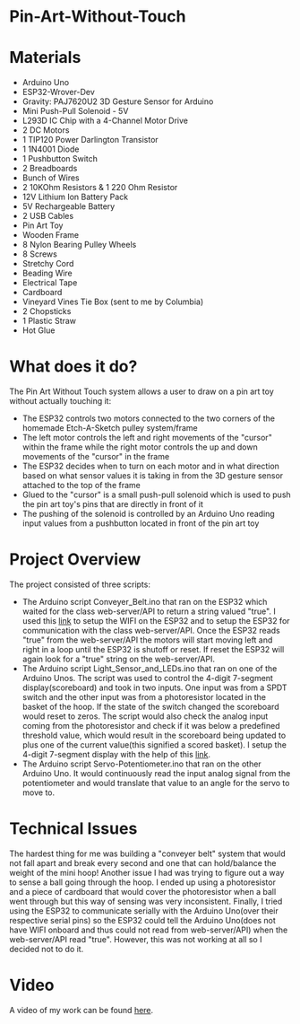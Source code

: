 # Pin-Art-Without-Touch
# Materials
* Arduino Uno
* ESP32-Wrover-Dev
* Gravity: PAJ7620U2 3D Gesture Sensor for Arduino
* Mini Push-Pull Solenoid - 5V
* L293D IC Chip with a 4-Channel Motor Drive
* 2 DC Motors
* 1 TIP120 Power Darlington Transistor
* 1 1N4001 Diode
* 1 Pushbutton Switch
* 2 Breadboards
* Bunch of Wires
* 2 10KOhm Resistors & 1 220 Ohm Resistor
* 12V Lithium Ion Battery Pack
* 5V Rechargeable Battery
* 2 USB Cables
* Pin Art Toy
* Wooden Frame
* 8 Nylon Bearing Pulley Wheels
* 8 Screws
* Stretchy Cord
* Beading Wire
* Electrical Tape
* Cardboard
* Vineyard Vines Tie Box (sent to me by Columbia)
* 2 Chopsticks
* 1 Plastic Straw
* Hot Glue

# What does it do?
The Pin Art Without Touch system allows a user to draw on a pin art toy without actually touching it:

* The ESP32 controls two motors connected to the two corners of the homemade Etch-A-Sketch pulley system/frame
* The left motor controls the left and right movements of the "cursor" within the frame while the right motor controls the up and down movements of the "cursor" in the frame
* The ESP32 decides when to turn on each motor and in what direction based on what sensor values it is taking in from the 3D gesture sensor attached to the top of the frame
* Glued to the "cursor" is a small push-pull solenoid which is used to push the pin art toy's pins that are directly in front of it
* The pushing of the solenoid is controlled by an Arduino Uno reading input values from a pushbutton located in front of the pin art toy

# Project Overview
The project consisted of three scripts:

* The Arduino script Conveyer_Belt.ino that ran on the ESP32 which waited for the class web-server/API to return a string valued "true". I used this [link](https://randomnerdtutorials.com/esp32-http-get-post-arduino/) to setup the WIFI on the ESP32 and to setup the ESP32 for communication with the class web-server/API. Once the ESP32 reads "true" from the web-server/API the motors will start moving left and right in a loop until the ESP32 is shutoff or reset. If reset the ESP32 will again look for a "true" string on the web-server/API.
* The Arduino script Light_Sensor_and_LEDs.ino that ran on one of the Arduino Unos. The script was used to control the 4-digit 7-segment display(scoreboard) and took in two inputs. One input was from a SPDT switch and the other input was from a photoresistor located in the basket of the hoop. If the state of the switch changed the scoreboard would reset to zeros. The script would also check the analog input coming from the photoresistor and check if it was below a predefined threshold value, which would result in the scoreboard being updated to plus one of the current value(this signified a scored basket). I setup the 4-digit 7-segment display with the help of this [link](https://www.instructables.com/4-Digit-7-Segment-Timer-With-Reset-Button/).
* The Arduino script Servo-Potentiometer.ino that ran on the other Arduino Uno. It would continuously read the input analog signal from the potentiometer and would translate that value to an angle for the servo to move to.

# Technical Issues
The hardest thing for me was building a "conveyer belt" system that would not fall apart and break every second and one that can hold/balance the weight of the mini hoop! Another issue I had was trying to figure out a way to sense a ball going through the hoop. I ended up using a photoresistor and a piece of cardboard that would cover the photoresistor when a ball went through but this way of sensing was very inconsistent. Finally, I tried using the ESP32 to communicate serially with the Arduino Uno(over their respective serial pins) so the ESP32 could tell the Arduino Uno(does not have WIFI onboard and thus could not read from web-server/API) when the web-server/API read "true". However, this was not working at all so I decided not to do it.

# Video
A video of my work can be found [here](https://www.youtube.com/watch?v=fLeUoNfXLaA).
